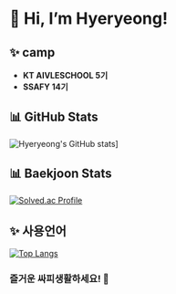 # 👋 Hi, I’m Hyeryeong!

## ✨ camp
-  **KT AIVLESCHOOL 5기**
-  **SSAFY 14기**

## 📊 GitHub Stats
![Hyeryeong's GitHub stats](https://github-readme-stats.vercel.app/api?username=hyeryeongeda)]

## 📊 Baekjoon Stats
[![Solved.ac Profile](http://mazassumnida.wtf/api/v2/generate_badge?boj=gaeryeong)](https://solved.ac/gaeryeong/)

## ✨ 사용언어
[![Top Langs](https://github-readme-stats.vercel.app/api/top-langs/?username=hyeryeongeda)](https://github.com/anuraghazra/github-readme-stats)


### 즐거운 싸피생활하세요! 🚀
